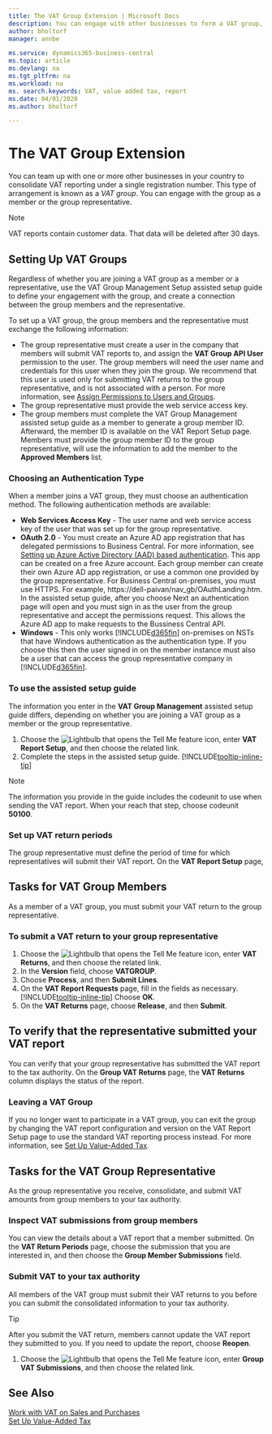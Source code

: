 ```yaml
---
title: The VAT Group Extension | Microsoft Docs
description: You can engage with other businesses to form a VAT group, and act as either a member or representative of the group when reporting VAT.
author: bholtorf
manager: annbe

ms.service: dynamics365-business-central
ms.topic: article
ms.devlang: na
ms.tgt_pltfrm: na
ms.workload: na
ms. search.keywords: VAT, value added tax, report
ms.date: 04/01/2020
ms.author: bholtorf

---
```


# The VAT Group Extension
You can team up with one or more other businesses in your country to consolidate VAT reporting under a single registration number. This type of arrangement is known as a _VAT group_. You can engage with the group as a member or the group representative.

> [!NOTE]
> VAT reports contain customer data. That data will be deleted after 30 days.

## Setting Up VAT Groups
Regardless of whether you are joining a VAT group as a member or a representative, use the VAT Group Management Setup assisted setup guide to define your engagement with the group, and create a connection between the group members and the representative.

To set up a VAT group, the group members and the representative must exchange the following information: 

* The group representative must create a user in the company that members will submit VAT reports to, and assign the **VAT Group API User** permission to the user. The group members will need the user name and credentials for this user when they join the group. We recommend that this user is used only for submitting VAT returns to the group representative, and is not associated with a person. For more information, see [Assign Permissions to Users and Groups](ui-define-granular-permissions.md).
* The group representative must provide the web service access key. <!--where do they get the web service access key?-->
* The group members must complete the VAT Group Management assisted setup guide as a member to generate a group member ID. Afterward, the member ID is available on the VAT Report Setup page. Members must provide the group member ID to the group representative, will use the information to add the member to the **Approved Members** list.

### Choosing an Authentication Type
When a member joins a VAT group, they must choose an authentication method. The following authentication methods are available:

* **Web Services Access Key** - The user name and web service access key of the user that was set up for the group representative.
* **OAuth 2.0** - You must create an Azure AD app registration that has delegated permissions to Business Central. For more information, see [Setting up Azure Active Directory (AAD) based authentication](/dynamics365/business-central/dev-itpro/developer/devenv-develop-connect-apps#AAD). This app can be created on a free Azure account. Each group member can create their own Azure AD app registration, or use a common one provided by the group representative. For Business Central on-premises, you must use HTTPS. For example, https://dell-paivan/nav_gb/OAuthLanding.htm. In the assisted setup guide, after you choose Next an authentication page will open and you must sign in as the user from the group representative and accept the permissions request. This allows the Azure AD app to make requests to the Bussiness Central API.
* **Windows** - This only works [!INCLUDE[d365fin](includes/d365fin_md.md)] on-premises on NSTs that have Windows authentication as the authentication type. If you choose this then the user signed in on the member instance must also be a user that can access the group representative company in [!INCLUDE[d365fin](includes/d365fin_md.md)].

### To use the assisted setup guide
The information you enter in the **VAT Group Management** assisted setup guide differs, depending on whether you are joining a VAT group as a member or the group representative.

1. Choose the ![Lightbulb that opens the Tell Me feature](media/ui-search/search_small.png "Tell me what you want to do") icon, enter **VAT Report Setup**, and then choose the related link.
2. Complete the steps in the assisted setup guide. [!INCLUDE[tooltip-inline-tip](includes/tooltip-inline-tip_md.md)] 

> [!NOTE]
> The information you provide in the guide includes the codeunit to use when sending the VAT report. When your reach that step, choose codeunit **50100**.

### Set up VAT return periods
The group representative must define the period of time for which representatives will submit their VAT report. On the **VAT Report Setup** page, 

## Tasks for VAT Group Members
As a member of a VAT group, you must submit your VAT return to the group representative.

### To submit a VAT return to your group representative
1. Choose the ![Lightbulb that opens the Tell Me feature](media/ui-search/search_small.png "Tell me what you want to do") icon, enter **VAT Returns**, and then choose the related link.
2. In the **Version** field, choose **VATGROUP**.
3. Choose **Process**, and then **Submit Lines**.
4. On the **VAT Report Requests** page, fill in the fields as necessary. [!INCLUDE[tooltip-inline-tip](includes/tooltip-inline-tip_md.md)] Choose **OK**.
5. On the **VAT Returns** page, choose **Release**, and then **Submit**.

## To verify that the representative submitted your VAT report
You can verify that your group representative has submitted the VAT report to the tax authority. On the **Group VAT Returns** page, the **VAT Returns** column displays the status of the report.

### Leaving a VAT Group
If you no longer want to participate in a VAT group, you can exit the group by changing the VAT report configuration and version on the VAT Report Setup page to use the standard VAT reporting process instead. For more information, see [Set Up Value-Added Tax](finance-setup-vat.md).

## Tasks for the VAT Group Representative
As the group representative you receive, consolidate, and submit VAT amounts from group members to your tax authority.

### Inspect VAT submissions from group members
You can view the details about a VAT report that a member submitted. On the **VAT Return Periods** page, choose the submission that you are interested in, and then choose the **Group Member Submissions** field.

### Submit VAT to your tax authority
All members of the VAT group must submit their VAT returns to you before you can submit the consolidated information to your tax authority.

> [!TIP]
> After you submit the VAT return, members cannot update the VAT report they submitted to you. If you need to update the report, choose **Reopen**.

1. Choose the ![Lightbulb that opens the Tell Me feature](media/ui-search/search_small.png "Tell me what you want to do") icon, enter **Group VAT Submissions**, and then choose the related link.

## See Also
[Work with VAT on Sales and Purchases](finance-work-with-vat.md)  
[Set Up Value-Added Tax](finance-setup-vat.md)  

